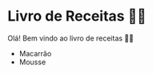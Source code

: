 # Livro de Receitas :man_cook: 

Olá! Bem vindo ao livro de receitas :man_cartwheeling:

- Macarrão
- Mousse


